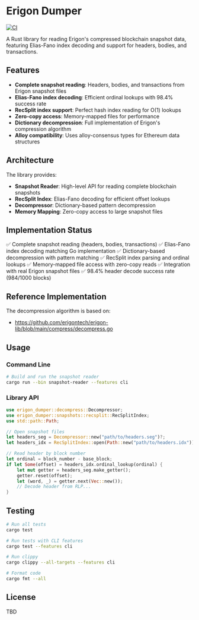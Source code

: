 # Erigon Dumper

[![CI](https://github.com/username/erigon-dumper/workflows/CI/badge.svg)](https://github.com/username/erigon-dumper/actions)

A Rust library for reading Erigon's compressed blockchain snapshot data, featuring Elias-Fano index decoding and support for headers, bodies, and transactions.

## Features

- **Complete snapshot reading**: Headers, bodies, and transactions from Erigon snapshot files
- **Elias-Fano index decoding**: Efficient ordinal lookups with 98.4% success rate
- **RecSplit index support**: Perfect hash index reading for O(1) lookups
- **Zero-copy access**: Memory-mapped files for performance
- **Dictionary decompression**: Full implementation of Erigon's compression algorithm
- **Alloy compatibility**: Uses alloy-consensus types for Ethereum data structures

## Architecture

The library provides:

- **Snapshot Reader**: High-level API for reading complete blockchain snapshots
- **RecSplit Index**: Elias-Fano decoding for efficient offset lookups
- **Decompressor**: Dictionary-based pattern decompression
- **Memory Mapping**: Zero-copy access to large snapshot files

## Implementation Status

✅ Complete snapshot reading (headers, bodies, transactions)
✅ Elias-Fano index decoding matching Go implementation
✅ Dictionary-based decompression with pattern matching
✅ RecSplit index parsing and ordinal lookups
✅ Memory-mapped file access with zero-copy reads
✅ Integration with real Erigon snapshot files
✅ 98.4% header decode success rate (984/1000 blocks)

## Reference Implementation

The decompression algorithm is based on:
- https://github.com/erigontech/erigon-lib/blob/main/compress/decompress.go

## Usage

### Command Line

```bash
# Build and run the snapshot reader
cargo run --bin snapshot-reader --features cli
```

### Library API

```rust
use erigon_dumper::decompress::Decompressor;
use erigon_dumper::snapshots::recsplit::RecSplitIndex;
use std::path::Path;

// Open snapshot files
let headers_seg = Decompressor::new("path/to/headers.seg")?;
let headers_idx = RecSplitIndex::open(Path::new("path/to/headers.idx"))?;

// Read header by block number
let ordinal = block_number - base_block;
if let Some(offset) = headers_idx.ordinal_lookup(ordinal) {
    let mut getter = headers_seg.make_getter();
    getter.reset(offset);
    let (word, _) = getter.next(Vec::new());
    // Decode header from RLP...
}
```

## Testing

```bash
# Run all tests
cargo test

# Run tests with CLI features
cargo test --features cli

# Run clippy
cargo clippy --all-targets --features cli

# Format code
cargo fmt --all
```

## License

TBD